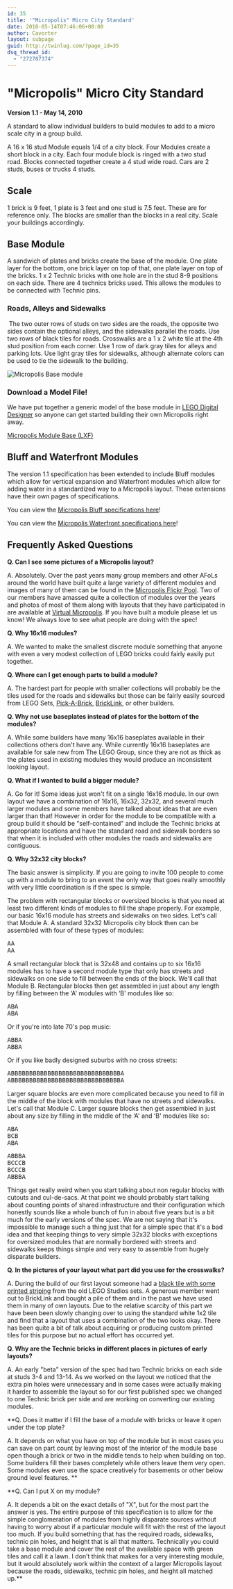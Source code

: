 ```yaml
---
id: 35
title: '"Micropolis" Micro City Standard'
date: 2010-05-14T07:46:06+00:00
author: Cavorter
layout: subpage
guid: http://twinlug.com/?page_id=35
dsq_thread_id:
  - "272787374"
---
```

# "Micropolis" Micro City Standard

**Version 1.1 - May 14, 2010**

A standard to allow individual builders to build modules to add to a micro scale city in a group build.

A 16 x 16 stud Module equals 1/4 of a city block. Four Modules create a short block in a city. Each four module block is ringed with a two stud road. Blocks connected together create a 4 stud wide road. Cars are 2 studs, buses or trucks 4 studs.

## Scale

1 brick is 9 feet, 1 plate is 3 feet and one stud is 7.5 feet. These are for reference only. The blocks are smaller than the blocks in a real city. Scale your buildings accordingly.

## Base Module

A sandwich of plates and bricks create the base of the module. One plate layer for the bottom, one brick layer on top of that, one plate layer on top of the bricks. 1 x 2 Technic bricks with one hole are in the stud 8-9 positions on each side. There are 4 technics bricks used. This allows the modules to be connected with Technic pins.

### Roads, Alleys and Sidewalks
 The two outer rows of studs on two sides are the roads, the opposite two sides contain the optional alleys, and the sidewalks parallel the roads. Use two rows of black tiles for roads. Crosswalks are a 1 x 2 white tile at the 4th stud position from each corner. Use 1 row of dark gray tiles for alleys and parking lots. Use light gray tiles for sidewalks, although alternate colors can be used to tie the sidewalk to the building.

![Micropolis Base module](micropolis/images/Micropolis-Base_Module.png "Micropolis Base module")

### Download a Model File!
  
We have put together a generic model of the base module in <a href="http://ldd.lego.com/default.aspx" target="_blank">LEGO Digital Designer</a> so anyone can get started building their own Micropolis right away.
  
[Micropolis Module Base (LXF)](micropolis/examples/Micropolis-Base_Module.lxf)

## Bluff and Waterfront Modules
  
The version 1.1 specification has been extended to include Bluff modules which allow for vertical expansion and Waterfront modules which allow for adding water in a standardized way to a Micropolis layout. These extensions have their own pages of specifications.

You can view the [Micropolis Bluff specifications here](micropolis/micropolis-v1-1-bluff)!

You can view the [Micropolis Waterfront specifications here](micropolis/micropolis-v1-1-waterfront)!

## Frequently Asked Questions
  
**Q. Can I see some pictures of a Micropolis layout?**
  
A. Absolutely. Over the past years many group members and other AFoLs around the world have built quite a large variety of different modules and images of many of them can be found in the [Micropolis Flickr Pool](http://www.flickr.com/groups/1148237@N21/). Two of our members have amassed quite a collection of modules over the years and photos of most of them along with layouts that they have participated in are available at [Virtual Micropolis](http://virtualmicropolis.com). If you have built a module please let us know! We always love to see what people are doing with the spec!

**Q. Why 16x16 modules?**
  
A. We wanted to make the smallest discrete module something that anyone with even a very modest collection of LEGO bricks could fairly easily put together.

**Q. Where can I get enough parts to build a module?**
  
A. The hardest part for people with smaller collections will probably be the tiles used for the roads and sidewalks but those can be fairly easily sourced from LEGO Sets, [Pick-A-Brick](http://shop.lego.com/PAB/), [BrickLink](http://www.bricklink.com/), or other builders.

**Q. Why not use baseplates instead of plates for the bottom of the modules?**
  
A. While some builders have many 16x16 baseplates available in their collections others don't have any. While currently 16x16 baseplates are available for sale new from The LEGO Group, since they are not as thick as the plates used in existing modules they would produce an inconsistent looking layout.

**Q. What if I wanted to build a bigger module?**
  
A. Go for it! Some ideas just won't fit on a single 16x16 module. In our own layout we have a combination of 16x16, 16x32, 32x32, and several much larger modules and some members have talked about ideas that are even larger than that! However in order for the module to be compatible with a group build it should be "self-contained" and include the Technic bricks at appropriate locations and have the standard road and sidewalk borders so that when it is included with other modules the roads and sidewalks are contiguous.

**Q. Why 32x32 city blocks?**
  
The basic answer is simplicity. If you are going to invite 100 people to come up with a module to bring to an event the only way that goes really smoothly with very little coordination is if the spec is simple.

The problem with rectangular blocks or oversized blocks is that you need at least two different kinds of modules to fill the shape properly. For example, our basic 16x16 module has streets and sidewalks on two sides. Let's call that Module A. A standard 32x32 Micropolis city block then can be assembled with four of these types of modules:

<pre>AA
AA</pre>

A small rectangular block that is 32x48 and contains up to six 16x16 modules has to have a second module type that only has streets and sidewalks on one side to fill between the ends of the block. We'll call that Module B. Rectangular blocks then get assembled in just about any length by filling between the &#8216;A' modules with &#8216;B' modules like so:

<pre>ABA
ABA</pre>

Or if you're into late 70's pop music:

<pre>ABBA
ABBA</pre>

Or if you like badly designed suburbs with no cross streets:

<pre>ABBBBBBBBBBBBBBBBBBBBBBBBBBBBBBA
ABBBBBBBBBBBBBBBBBBBBBBBBBBBBBBA</pre>

Larger square blocks are even more complicated because you need to fill in the middle of the block with modules that have no streets and sidewalks. Let's call that Module C. Larger square blocks then get assembled in just about any size by filling in the middle of the &#8216;A' and &#8216;B' modules like so:

<pre>ABA
BCB
ABA</pre>

<pre>ABBBA
BCCCB
BCCCB
ABBBA</pre>

Things get really weird when you start talking about non regular blocks with cutouts and cul-de-sacs. At that point we should probably start talking about counting points of shared infrastructure and their configuration which honestly sounds like a whole bunch of fun in about five years but is a bit much for the early versions of the spec. We are not saying that it's impossible to manage such a thing just that for a simple spec that it's a bad idea and that keeping things to very simple 32x32 blocks with exceptions for oversized modules that are normally bordered with streets and sidewalks keeps things simple and very easy to assemble from hugely disparate builders.

**Q. In the pictures of your layout what part did you use for the crosswalks?**
  
A. During the build of our first layout someone had a [black tile with some printed striping](http://peeron.com/inv/parts/3069bpx15) from the old LEGO Studios sets. A generous member went out to BrickLink and bought a pile of them and in the past we have used them in many of own layouts. Due to the relative scarcity of this part we have been been slowly changing over to using the standard white 1x2 tile and find that a layout that uses a combination of the two looks okay. There has been quite a bit of talk about acquiring or producing custom printed tiles for this purpose but no actual effort has occurred yet.

**Q. Why are the Technic bricks in different places in pictures of early layouts?**
  
A. An early "beta" version of the spec had two Technic bricks on each side at studs 3-4 and 13-14. As we worked on the layout we noticed that the extra pin holes were unnecessary and in some cases were actually making it harder to assemble the layout so for our first published spec we changed to one Technic brick per side and are working on converting our existing modules.

**Q. Does it matter if I fill the base of a module with bricks or leave it open under the top plate?
  
<span style="font-weight: normal;">A. It depends on what you have on top of the module but in most cases you can save on part count by leaving most of the interior of the module base open though a brick or two in the middle tends to help when building on top. Some builders fill their bases completely while others leave them very open. Some modules even use the space creatively for basements or other below ground level features. </span>**

**Q. Can I put X on my module?
  
<span style="font-weight: normal;">A. It depends a bit on the exact details of "X", but for the most part the answer is yes. The entire purpose of this specification is to allow for the simple conglomeration of modules from highly disparate sources without having to worry about if a particular module will fit with the rest of the layout too much. If you build something that has the required roads, sidewalks, technic pin holes, and height that is all that matters. Technically you could take a base module and cover the rest of the available space with green tiles and call it a lawn. I don’t think that makes for a very interesting module, but it would absolutely work within the context of a larger Micropolis layout because the roads, sidewalks, technic pin holes, and height all matched up.</span>**
